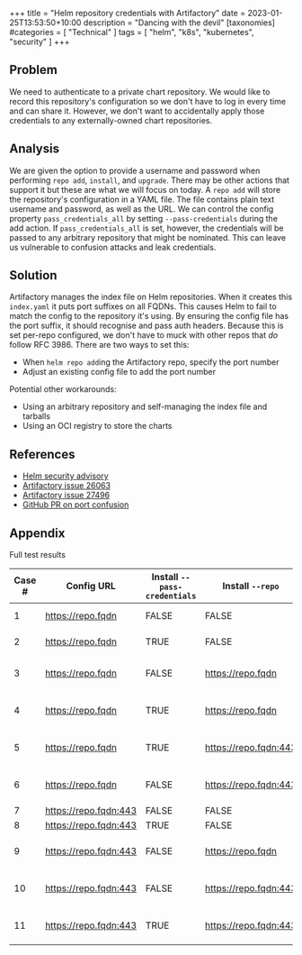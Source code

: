 +++
title = "Helm repository credentials with Artifactory"
date = 2023-01-25T13:53:50+10:00
description = "Dancing with the devil"
[taxonomies]
#categories = [ "Technical" ]
tags = [ "helm", "k8s", "kubernetes", "security" ]
+++

## Problem

We need to authenticate to a private chart repository.
We would like to record this repository's configuration so we don't have to log in every time and can share it.
However, we don't want to accidentally apply those credentials to any externally-owned chart repositories.

## Analysis

We are given the option to provide a username and password when performing `repo add`, `install`, and `upgrade`.
There may be other actions that support it but these are what we will focus on today.
A `repo add` will store the repository's configuration in a YAML file.
The file contains plain text username and password, as well as the URL.
We can control the config property `pass_credentials_all` by setting `--pass-credentials` during the add action.
If `pass_credentials_all` is set, however, the credentials will be passed to any arbitrary repository that might be nominated.
This can leave us vulnerable to confusion attacks and leak credentials.

## Solution

Artifactory manages the index file on Helm repositories.
When it creates this `index.yaml` it puts port suffixes on all FQDNs.
This causes Helm to fail to match the config to the repository it's using.
By ensuring the config file has the port suffix, it should recognise and pass auth headers.
Because this is set per-repo configured, we don't have to muck with other repos that _do_ follow RFC 3986.
There are two ways to set this:

- When `helm repo add`ing the Artifactory repo, specify the port number
- Adjust an existing config file to add the port number

Potential other workarounds:

- Using an arbitrary repository and self-managing the index file and tarballs
- Using an OCI registry to store the charts

## References

- [Helm security advisory](https://github.com/helm/helm/security/advisories/GHSA-56hp-xqp3-w2jf)
- [Artifactory issue 26063](https://jfrog.atlassian.net/browse/RTFACT-26063)
- [Artifactory issue 27496](https://jfrog.atlassian.net/browse/RTFACT-27496#icft=RTFACT-27496)
- [GitHub PR on port confusion](https://github.com/helm/helm/pull/10616)

## Appendix

Full test results

| Case # | Config URL            | Install `--pass-credentials` | Install `--repo`      | Outcome                 |
|--------|-----------------------|------------------------------|-----------------------|-------------------------|
| 1      | https://repo.fqdn     | FALSE                        | FALSE                 | 401   on the tarball    |
| 2      | https://repo.fqdn     | TRUE                         | FALSE                 | 401 on the tarball      |
| 3      | https://repo.fqdn     | FALSE                        | https://repo.fqdn     | 401   on the index.yaml |
| 4      | https://repo.fqdn     | TRUE                         | https://repo.fqdn     | 401 on the index.yaml   |
| 5      | https://repo.fqdn     | TRUE                         | https://repo.fqdn:443 | 401   on the index.yaml |
| 6      | https://repo.fqdn     | FALSE                        | https://repo.fqdn:443 | 401 on the index.yaml   |
| 7      | https://repo.fqdn:443 | FALSE                        | FALSE                 | Works!                  |
| 8      | https://repo.fqdn:443 | TRUE                         | FALSE                 | Works!                  |
| 9      | https://repo.fqdn:443 | FALSE                        | https://repo.fqdn     | 401   on the index.yaml |
| 10     | https://repo.fqdn:443 | FALSE                        | https://repo.fqdn:443 | 401 on the index.yaml   |
| 11     | https://repo.fqdn:443 | TRUE                         | https://repo.fqdn:443 | 401   on the index.yaml |
